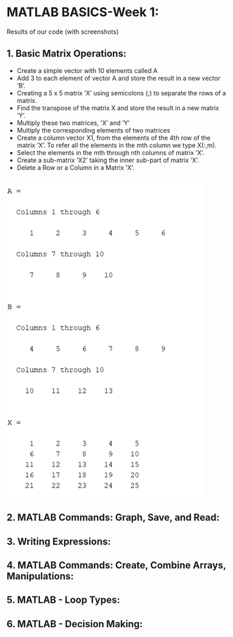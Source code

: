# **MATLAB BASICS-Week 1:**
Results of our code (with screenshots)

## 1. Basic Matrix Operations:
* Create a simple vector with 10 elements called A
* Add 3 to each element of vector A and store the result in a new vector ’B’.
* Creating a 5 x 5 matrix ’X’ using semicolons (;) to separate the rows of a matrix.
* Find the transpose of the matrix X and store the result in a new matrix ’Y’.
* Multiply these two matrices, ’X’ and ’Y’
* Multiply the corresponding elements of two matrices
* Create a column vector X1, from the elements of the 4th row of the matrix ’X’. To refer all the elements in the mth column we type X(:,m).
* Select the elements in the mth through nth columns of matrix ’X’.
* Create a sub-matrix ’X2’ taking the inner sub-part of matrix ’X’.
* Delete a Row or a Column in a Matrix ’X’.

<img src="Results\P1_1.png">

## 2. MATLAB Commands: Graph, Save, and Read:

## 3. Writing Expressions:

## 4. MATLAB Commands: Create, Combine Arrays, Manipulations:

## 5. MATLAB - Loop Types:

## 6. MATLAB - Decision Making:

